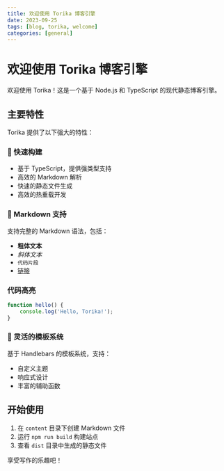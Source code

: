 ```yaml
---
title: 欢迎使用 Torika 博客引擎
date: 2023-09-25
tags: [blog, torika, welcome]
categories: [general]
---
```


# 欢迎使用 Torika 博客引擎

欢迎使用 Torika！这是一个基于 Node.js 和 TypeScript 的现代静态博客引擎。

## 主要特性

Torika 提供了以下强大的特性：

### 🚀 快速构建

- 基于 TypeScript，提供强类型支持
- 高效的 Markdown 解析
- 快速的静态文件生成
- 高效的热重载开发

### 📝 Markdown 支持

支持完整的 Markdown 语法，包括：

- **粗体文本**
- *斜体文本*
- `代码片段`
- [链接](https://example.com)

### 代码高亮

```javascript
function hello() {
    console.log('Hello, Torika!');
}
```

### 🎨 灵活的模板系统

基于 Handlebars 的模板系统，支持：

- 自定义主题
- 响应式设计
- 丰富的辅助函数

## 开始使用

1. 在 `content` 目录下创建 Markdown 文件
2. 运行 `npm run build` 构建站点
3. 查看 `dist` 目录中生成的静态文件

享受写作的乐趣吧！